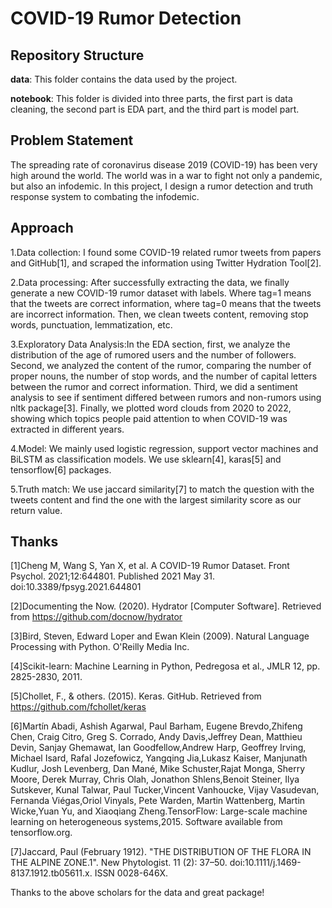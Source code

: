# COVID-19 Rumor Detection 

## Repository Structure

**data**: This folder contains the data used by the project. 

**notebook**: This folder is divided into three parts, the first part is data cleaning, the second part is EDA part, and the third part is model part.


## Problem Statement
The spreading rate of coronavirus disease 2019 (COVID-19) has been very high around the world. The world was in a war to fight not only a pandemic, but also an infodemic. In this project, I design a rumor detection and truth response system to combating the infodemic.

## Approach
1.Data collection: I found some COVID-19 related rumor tweets from papers and GitHub[1], and scraped the information using Twitter Hydration Tool[2]. 

2.Data processing: After successfully extracting the data, we finally generate a new COVID-19 rumor dataset with labels. Where tag=1 means that the tweets are correct information, where tag=0 means that the tweets are incorrect information. Then, we clean tweets content, removing stop words, punctuation, lemmatization, etc.

3.Exploratory Data Analysis:In the EDA section, first, we analyze the distribution of the age of rumored users and the number of followers. Second, we analyzed the content of the rumor, comparing the number of proper nouns, the number of stop words, and the number of capital letters between the rumor and correct information. Third, we did a sentiment analysis to see if sentiment differed between rumors and non-rumors using nltk package[3]. Finally, we plotted word clouds from 2020 to 2022, showing which topics people paid attention to when COVID-19 was extracted in different years.

4.Model: We mainly used logistic regression, support vector machines and BiLSTM as classification models. We use sklearn[4], karas[5] and tensorflow[6] packages.

5.Truth match: We use jaccard similarity[7] to match the question with the tweets content and find the one with the largest similarity score as our return value.

## Thanks
[1]Cheng M, Wang S, Yan X, et al. A COVID-19 Rumor Dataset. Front Psychol. 2021;12:644801. Published 2021 May 31. doi:10.3389/fpsyg.2021.644801

[2]Documenting the Now. (2020). Hydrator [Computer Software]. Retrieved from https://github.com/docnow/hydrator

[3]Bird, Steven, Edward Loper and Ewan Klein (2009). Natural Language Processing with Python.  O'Reilly Media Inc.

[4]Scikit-learn: Machine Learning in Python, Pedregosa et al., JMLR 12, pp. 2825-2830, 2011.

[5]Chollet, F., & others. (2015). Keras. GitHub. Retrieved from https://github.com/fchollet/keras

[6]Martín Abadi, Ashish Agarwal, Paul Barham, Eugene Brevdo,Zhifeng Chen, Craig Citro, Greg S. Corrado, Andy Davis,Jeffrey Dean, Matthieu Devin, Sanjay Ghemawat, Ian Goodfellow,Andrew Harp, Geoffrey Irving, Michael Isard, Rafal Jozefowicz, Yangqing Jia,Lukasz Kaiser, Manjunath Kudlur, Josh Levenberg, Dan Mané, Mike Schuster,Rajat Monga, Sherry Moore, Derek Murray, Chris Olah, Jonathon Shlens,Benoit Steiner, Ilya Sutskever, Kunal Talwar, Paul Tucker,Vincent Vanhoucke, Vijay Vasudevan, Fernanda Viégas,Oriol Vinyals, Pete Warden, Martin Wattenberg, Martin Wicke,Yuan Yu, and Xiaoqiang Zheng.TensorFlow: Large-scale machine learning on heterogeneous systems,2015. Software available from tensorflow.org.

[7]Jaccard, Paul (February 1912). "THE DISTRIBUTION OF THE FLORA IN THE ALPINE ZONE.1". New Phytologist. 11 (2): 37–50. doi:10.1111/j.1469-8137.1912.tb05611.x. ISSN 0028-646X.

Thanks to the above scholars for the data and great package!
